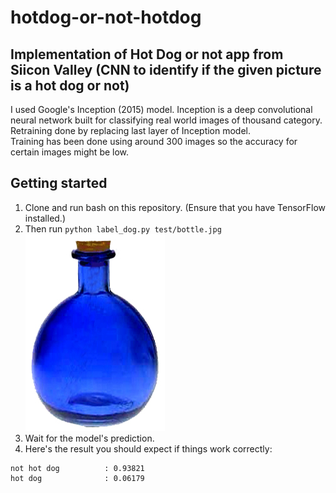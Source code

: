 # hotdog-or-not-hotdog
## Implementation of Hot Dog or not app from Siicon Valley (CNN to identify if the given picture is a hot dog or not)

I used Google's Inception (2015) model. Inception is a deep convolutional neural network built for classifying real world images of thousand category. <br/>
Retraining done by replacing last layer of Inception model. <br/>
Training has been done using around 300 images so the accuracy for certain images might be low. <br/>

## Getting started
1. Clone and run bash on this repository. (Ensure that you have TensorFlow installed.)
2. Then run `python label_dog.py test/bottle.jpg`
![bottle](test/bottle.jpg)
3. Wait for the model's prediction.
4. Here's the result you should expect if things work correctly:
```
not hot dog          : 0.93821
hot dog              : 0.06179
```